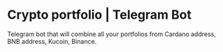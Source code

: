 # Crypto portfolio | Telegram Bot
Telegram bot that will combine all your portfolios from Cardano address, BNB address, Kucoin, Binance.

